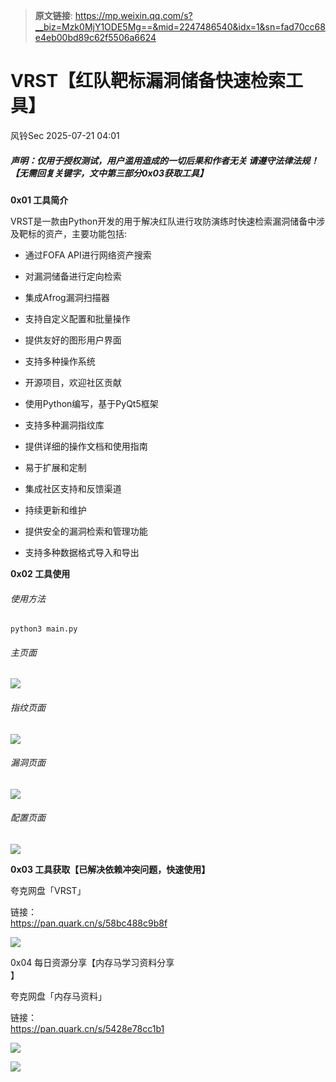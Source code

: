 > **原文链接**: https://mp.weixin.qq.com/s?__biz=Mzk0MjY1ODE5Mg==&mid=2247486540&idx=1&sn=fad70cc68e4eb00bd89c62f5506a6624

#  VRST【红队靶标漏洞储备快速检索工具】  
 风铃Sec   2025-07-21 04:01  
  
##### 声明：仅用于授权测试，用户滥用造成的一切后果和作者无关 请遵守法律法规！【无需回复关键字，文中第三部分0x03获取工具】  
  
**0x01 工具简介**  
  
VRST是一款由Python开发的用于解决红队进行攻防演练时快速检索漏洞储备中涉及靶标的资产，主要功能包括:  
- 通过FOFA API进行网络资产搜索  
  
- 对漏洞储备进行定向检索  
  
- 集成Afrog漏洞扫描器  
  
- 支持自定义配置和批量操作  
  
- 提供友好的图形用户界面  
  
- 支持多种操作系统  
  
- 开源项目，欢迎社区贡献  
  
- 使用Python编写，基于PyQt5框架  
  
- 支持多种漏洞指纹库  
  
- 提供详细的操作文档和使用指南  
  
- 易于扩展和定制  
  
- 集成社区支持和反馈渠道  
  
- 持续更新和维护  
  
- 提供安全的漏洞检索和管理功能  
  
- 支持多种数据格式导入和导出  
  
**0x02 工具使用**  
###### 使用方法  

```
python3 main.py
```

###### 主页面  
  
![](https://mmbiz.qpic.cn/mmbiz_png/qGTEdaLg0Hlq00Y0xiag4hhibMWm5fo7tDnicwwM06BfXXIe8GYVlW5fdfrNQBBGhLyT35gMCvhhPxpHXLias78iavA/640?wx_fmt=png&from=appmsg "")  
###### 指纹页面  
  
![](https://mmbiz.qpic.cn/mmbiz_png/qGTEdaLg0Hlq00Y0xiag4hhibMWm5fo7tDg60tyjUWu3CQBib1ibUyTgZQzibcec6r9FMSZalXSb03x8fzJQJfc109g/640?wx_fmt=png&from=appmsg "")  
###### 漏洞页面  
  
![](https://mmbiz.qpic.cn/mmbiz_png/qGTEdaLg0Hlq00Y0xiag4hhibMWm5fo7tD7dkUWsicnx7DhKK3bxEMZQiaQciatJ4L88tRDtL1RDBrtVle5J2BhRjdg/640?wx_fmt=png&from=appmsg "")  
###### 配置页面  
  
![](https://mmbiz.qpic.cn/mmbiz_png/qGTEdaLg0Hlq00Y0xiag4hhibMWm5fo7tDeHeIicmWibTTnmLdnkmGqVg2F0PHEXbWnwQrNtFKs1icwxcCEV213j8UQ/640?wx_fmt=png&from=appmsg "")  
  
**0x03 工具获取【已解决依赖冲突问题，快速使用】**  
  
夸克网盘「VRST」  
  
链接：  
https://pan.quark.cn/s/58bc488c9b8f  
  
![](https://mmbiz.qpic.cn/mmbiz_png/qGTEdaLg0Hlq00Y0xiag4hhibMWm5fo7tDEbl3eRH66pjEWV9ib9oGM5Y0KNcD3RicSWuL6g2F4OH82Qb0jk6MAzHg/640?wx_fmt=png&from=appmsg "")  
  
0x04 每日资源分享【内存马学习资料分享  
】  
  
夸克网盘「内存马资料」  
  
链接：  
https://pan.quark.cn/s/5428e78cc1b1  
  
![](https://mmbiz.qpic.cn/mmbiz_png/qGTEdaLg0Hlq00Y0xiag4hhibMWm5fo7tD6AicdtDqQGqficROWRuOoc0bqiaaut6uUEqJ2qnK5oawVNmg5bYYFaBEA/640?wx_fmt=png&from=appmsg "")  
  
![](https://mmbiz.qpic.cn/mmbiz_png/qGTEdaLg0Hlq00Y0xiag4hhibMWm5fo7tDwib8WjqqCo9IJ2Aod3LpJD5WiboKEOzgyZ9L71uxFYgVXl7dCrkhYIzw/640?wx_fmt=png&from=appmsg "")  
  
  
